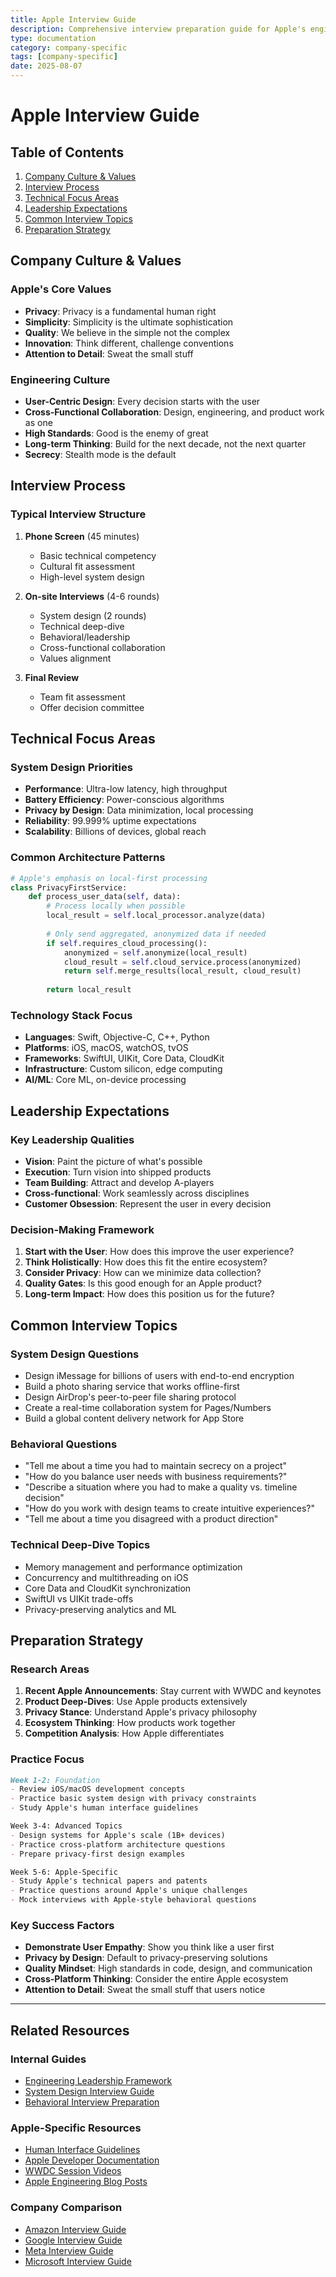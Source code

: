 ```yaml
---
title: Apple Interview Guide
description: Comprehensive interview preparation guide for Apple's engineering roles, focusing on privacy-first design, user experience excellence, and cross-platform integration.
type: documentation
category: company-specific
tags: [company-specific]
date: 2025-08-07
---
```


# Apple Interview Guide

## Table of Contents

1. [Company Culture & Values](#company-culture--values)
2. [Interview Process](#interview-process)
3. [Technical Focus Areas](#technical-focus-areas)
4. [Leadership Expectations](#leadership-expectations)
5. [Common Interview Topics](#common-interview-topics)
6. [Preparation Strategy](#preparation-strategy)

## Company Culture & Values

### Apple's Core Values
- **Privacy**: Privacy is a fundamental human right
- **Simplicity**: Simplicity is the ultimate sophistication
- **Quality**: We believe in the simple not the complex
- **Innovation**: Think different, challenge conventions
- **Attention to Detail**: Sweat the small stuff

### Engineering Culture
- **User-Centric Design**: Every decision starts with the user
- **Cross-Functional Collaboration**: Design, engineering, and product work as one
- **High Standards**: Good is the enemy of great
- **Long-term Thinking**: Build for the next decade, not the next quarter
- **Secrecy**: Stealth mode is the default

## Interview Process

### Typical Interview Structure
1. **Phone Screen** (45 minutes)
   - Basic technical competency
   - Cultural fit assessment
   - High-level system design

2. **On-site Interviews** (4-6 rounds)
   - System design (2 rounds)
   - Technical deep-dive
   - Behavioral/leadership
   - Cross-functional collaboration
   - Values alignment

3. **Final Review**
   - Team fit assessment
   - Offer decision committee

## Technical Focus Areas

### System Design Priorities
- **Performance**: Ultra-low latency, high throughput
- **Battery Efficiency**: Power-conscious algorithms
- **Privacy by Design**: Data minimization, local processing
- **Reliability**: 99.999% uptime expectations
- **Scalability**: Billions of devices, global reach

### Common Architecture Patterns
```python
# Apple's emphasis on local-first processing
class PrivacyFirstService:
    def process_user_data(self, data):
        # Process locally when possible
        local_result = self.local_processor.analyze(data)
        
        # Only send aggregated, anonymized data if needed
        if self.requires_cloud_processing():
            anonymized = self.anonymize(local_result)
            cloud_result = self.cloud_service.process(anonymized)
            return self.merge_results(local_result, cloud_result)
        
        return local_result
```

### Technology Stack Focus
- **Languages**: Swift, Objective-C, C++, Python
- **Platforms**: iOS, macOS, watchOS, tvOS
- **Frameworks**: SwiftUI, UIKit, Core Data, CloudKit
- **Infrastructure**: Custom silicon, edge computing
- **AI/ML**: Core ML, on-device processing

## Leadership Expectations

### Key Leadership Qualities
- **Vision**: Paint the picture of what's possible
- **Execution**: Turn vision into shipped products
- **Team Building**: Attract and develop A-players
- **Cross-functional**: Work seamlessly across disciplines
- **Customer Obsession**: Represent the user in every decision

### Decision-Making Framework
1. **Start with the User**: How does this improve the user experience?
2. **Think Holistically**: How does this fit the entire ecosystem?
3. **Consider Privacy**: How can we minimize data collection?
4. **Quality Gates**: Is this good enough for an Apple product?
5. **Long-term Impact**: How does this position us for the future?

## Common Interview Topics

### System Design Questions
- Design iMessage for billions of users with end-to-end encryption
- Build a photo sharing service that works offline-first
- Design AirDrop's peer-to-peer file sharing protocol
- Create a real-time collaboration system for Pages/Numbers
- Build a global content delivery network for App Store

### Behavioral Questions
- "Tell me about a time you had to maintain secrecy on a project"
- "How do you balance user needs with business requirements?"
- "Describe a situation where you had to make a quality vs. timeline decision"
- "How do you work with design teams to create intuitive experiences?"
- "Tell me about a time you disagreed with a product direction"

### Technical Deep-Dive Topics
- Memory management and performance optimization
- Concurrency and multithreading on iOS
- Core Data and CloudKit synchronization
- SwiftUI vs UIKit trade-offs
- Privacy-preserving analytics and ML

## Preparation Strategy

### Research Areas
1. **Recent Apple Announcements**: Stay current with WWDC and keynotes
2. **Product Deep-Dives**: Use Apple products extensively
3. **Privacy Stance**: Understand Apple's privacy philosophy
4. **Ecosystem Thinking**: How products work together
5. **Competition Analysis**: How Apple differentiates

### Practice Focus
```markdown
Week 1-2: Foundation
- Review iOS/macOS development concepts
- Practice basic system design with privacy constraints
- Study Apple's human interface guidelines

Week 3-4: Advanced Topics
- Design systems for Apple's scale (1B+ devices)
- Practice cross-platform architecture questions
- Prepare privacy-first design examples

Week 5-6: Apple-Specific
- Study Apple's technical papers and patents
- Practice questions around Apple's unique challenges
- Mock interviews with Apple-style behavioral questions
```

### Key Success Factors
- **Demonstrate User Empathy**: Show you think like a user first
- **Privacy by Design**: Default to privacy-preserving solutions
- **Quality Mindset**: High standards in code, design, and communication
- **Cross-Platform Thinking**: Consider the entire Apple ecosystem
- **Attention to Detail**: Sweat the small stuff that users notice

---

## Related Resources

### Internal Guides
- [Engineering Leadership Framework](../../interview-prep/engineering-leadership/index.md)
- [System Design Interview Guide](../../architects-handbook/templates/system-design-template.md)
- [Behavioral Interview Preparation](../../interview-prep/behavioral-interviews.md)

### Apple-Specific Resources
- [Human Interface Guidelines](https://developer.apple.com/design/human-interface-guidelines/)
- [Apple Developer Documentation](https://developer.apple.com/documentation/)
- [WWDC Session Videos](https://developer.apple.com/videos/)
- [Apple Engineering Blog Posts](https://machinelearning.apple.com/)

### Company Comparison
- [Amazon Interview Guide](../amazon/index.md)
- [Google Interview Guide](../google/index.md)
- [Meta Interview Guide](../meta/index.md)
- [Microsoft Interview Guide](../microsoft/index.md)
